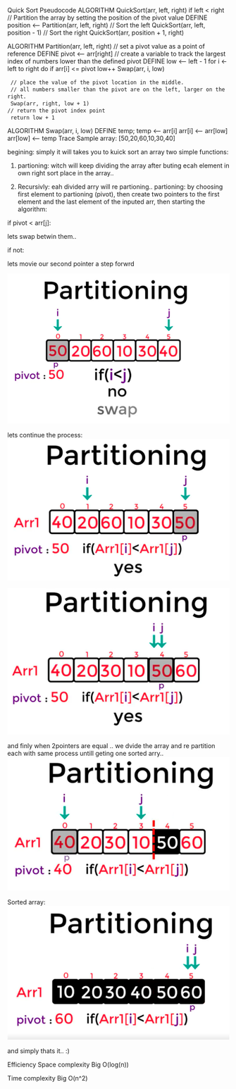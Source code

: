 Quick Sort
Pseudocode
 ALGORITHM QuickSort(arr, left, right)
    if left < right
        // Partition the array by setting the position of the pivot value
        DEFINE position <-- Partition(arr, left, right)
        // Sort the left
        QuickSort(arr, left, position - 1)
        // Sort the right
        QuickSort(arr, position + 1, right)

ALGORITHM Partition(arr, left, right)
    // set a pivot value as a point of reference
    DEFINE pivot <-- arr[right]
    // create a variable to track the largest index of numbers lower than the defined pivot
    DEFINE low <-- left - 1
    for i <- left to right do
        if arr[i] <= pivot
            low++
            Swap(arr, i, low)

     // place the value of the pivot location in the middle.
     // all numbers smaller than the pivot are on the left, larger on the right.
     Swap(arr, right, low + 1)
    // return the pivot index point
     return low + 1

ALGORITHM Swap(arr, i, low)
    DEFINE temp;
    temp <-- arr[i]
    arr[i] <-- arr[low]
    arr[low] <-- temp
Trace
Sample array: [50,20,60,10,30,40]

begining: simply it will takes you to kuick sort an array two simple functions:

1. partioning:
    witch will keep dividing the array after buting ecah element in own right sort place in the array..

2. Recursivly:
    eah divided arry will re partioning..
partioning:
by choosing first element to partioning (pivot), then create two pointers to the first element and the last element of the inputed arr, then starting the algorithm:

if pivot < arr[j]:

lets swap betwin them..

if not:

lets movie our second pointer a step forwrd


![image](../../../assets/quick1.png)

lets continue the process:
![image](../../../assets/quick2.png)

![image](../../../assets/quick3.png)

and finly when 2pointers are equal .. we dvide the array and re partition each with same process untill geting one sorted arry..
![image](../../../assets/quick4.png)

Sorted array:
![image](../../../assets/quick5.png)

and simply thats it.. :)

Efficiency
Space complexity Big O(log(n))

Time complexity Big O(n^2)